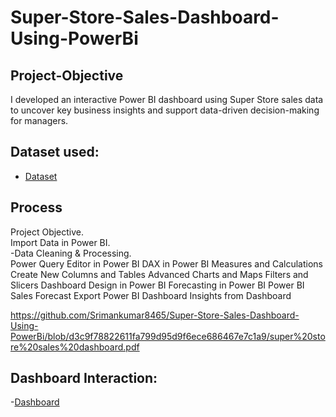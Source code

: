 # Super-Store-Sales-Dashboard-Using-PowerBi
## Project-Objective
I developed an interactive Power BI dashboard using Super Store sales data to uncover key business insights and support data-driven decision-making for managers.
## Dataset used:
- <a href="https://github.com/Srimankumar8465/Super-Store-Sales-Dashboard-Using-PowerBi/blob/d3c9f78822611fa799d95d9f6ece686467e7c1a9/SuperStore_Sales_Dataset.csv">Dataset</a>
## Process
Project Objective.  
Import Data in Power BI.  
  -Data Cleaning & Processing.  
Power Query Editor in Power BI
DAX in Power BI
Measures and Calculations
Create New Columns and Tables
Advanced Charts and Maps
Filters and Slicers
Dashboard Design in Power BI
Forecasting in Power BI
Power BI Sales Forecast
Export Power BI Dashboard
Insights from Dashboard



https://github.com/Srimankumar8465/Super-Store-Sales-Dashboard-Using-PowerBi/blob/d3c9f78822611fa799d95d9f6ece686467e7c1a9/super%20store%20sales%20dashboard.pdf



## Dashboard Interaction:
-<a href="https://github.com/Srimankumar8465/Super-Store-Sales-Dashboard-Using PowerBi/blob/d3c9f78822611fa799d95d9f6ece686467e7c1a9/super%20store%20sales%20dashboard.pdf">Dashboard</a>
